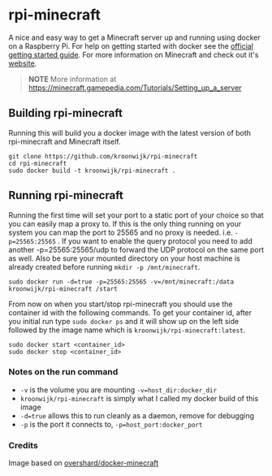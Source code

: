 # rpi-minecraft

A nice and easy way to get a Minecraft server up and running using docker on a Raspberry Pi. For help on getting started with docker see the [official getting started guide][0].
For more information on Minecraft and check out it's [website][1].

> **NOTE**
> More information at https://minecraft.gamepedia.com/Tutorials/Setting_up_a_server

## Building rpi-minecraft

Running this will build you a docker image with the latest version of both
rpi-minecraft and Minecraft itself.

    git clone https://github.com/kroonwijk/rpi-minecraft
    cd rpi-minecraft
    sudo docker build -t kroonwijk/rpi-minecraft .


## Running rpi-minecraft

Running the first time will set your port to a static port of your choice so
that you can easily map a proxy to. If this is the only thing running on your
system you can map the port to 25565 and no proxy is needed. i.e.
`-p=25565:25565` . If you want to enable the query protocol you need
to add another -p=25565:25565/udp to forward the UDP protocol on the
same port as well.
Also be sure your mounted directory on your host machine is
already created before running `mkdir -p /mnt/minecraft`.

    sudo docker run -d=true -p=25565:25565 -v=/mnt/minecraft:/data kroonwijk/rpi-minecraft /start

From now on when you start/stop rpi-minecraft you should use the container id
with the following commands. To get your container id, after you initial run
type `sudo docker ps` and it will show up on the left side followed by the
image name which is `kroonwijk/rpi-minecraft:latest`.

    sudo docker start <container_id>
    sudo docker stop <container_id>


### Notes on the run command

 + `-v` is the volume you are mounting `-v=host_dir:docker_dir`
 + `kroonwijk/rpi-minecraft` is simply what I called my docker build of this image
 + `-d=true` allows this to run cleanly as a daemon, remove for debugging
 + `-p` is the port it connects to, `-p=host_port:docker_port`


### Credits

Image based on [overshard/docker-minecraft][2]

[0]: http://www.docker.io/gettingstarted/
[1]: http://minecraft.net/
[2]: https://github.com/overshard/docker-minecraft/
